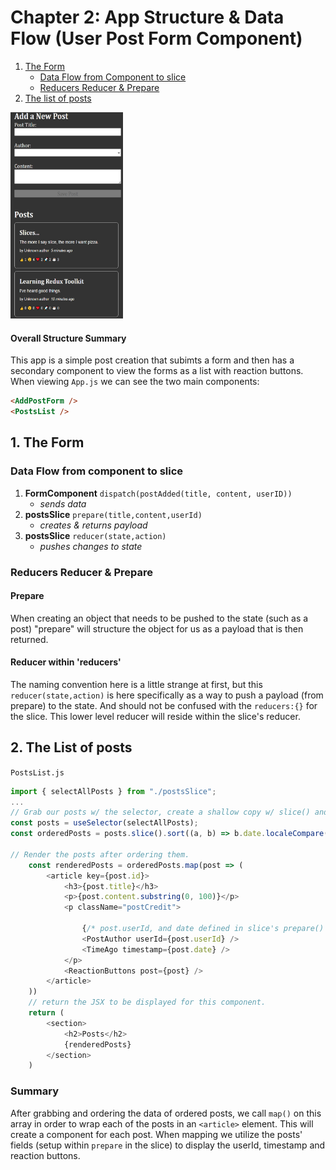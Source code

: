 # Chapter 2: App Structure & Data Flow (User Post Form Component)

1. [The Form](#form)
    - [Data Flow from Component to slice](#flow)
    - [Reducers Reducer & Prepare](#rrp)
1. [The list of posts](#list)

<img src = 'https://github.com/TarikVu/imgs/blob/main/Redux-Intro/redux-ch2.PNG' width= 180 height = 330/> 

#### Overall Structure Summary
This app is a simple post creation that subimts a form and then has a secondary component to view 
the forms as a list with reaction buttons.<br>
When viewing `App.js` we can see the two main components:
```html
<AddPostForm />
<PostsList />
```
## <a name = "form"></a> 1. The Form

### <a name = "flow"></a> Data Flow from component to slice

1. **FormComponent** `dispatch(postAdded(title, content, userID))`
    - _sends data_<br>
2. **postsSlice** `prepare(title,content,userId)`
    - _creates & returns payload_<br>
3. **postsSlice** `reducer(state,action)`
    - _pushes changes to state_<br>

### <a name="rrp"></a>  Reducers Reducer & Prepare

#### Prepare
When creating an object that needs to be pushed to the state (such as a post) "prepare" will structure the object for us as a payload that is then returned.

#### Reducer within 'reducers'
The naming convention here is a little strange at first, but this `reducer(state,action)` is here specifically as a way to push a payload (from prepare) to the state. And should not be confused with the `reducers:{}` for the slice.  This lower level reducer will reside within the slice's reducer. 

## <a name = "list"></a> 2. The List of posts
`PostsList.js`<br>

```javascript
import { selectAllPosts } from "./postsSlice";
...
// Grab our posts w/ the selector, create a shallow copy w/ slice() and then order the posts.
const posts = useSelector(selectAllPosts);
const orderedPosts = posts.slice().sort((a, b) => b.date.localeCompare(a.date));

// Render the posts after ordering them.
    const renderedPosts = orderedPosts.map(post => (
        <article key={post.id}>
            <h3>{post.title}</h3>
            <p>{post.content.substring(0, 100)}</p>
            <p className="postCredit">

                {/* post.userId, and date defined in slice's prepare()  */}
                <PostAuthor userId={post.userId} />
                <TimeAgo timestamp={post.date} />
            </p>
            <ReactionButtons post={post} />
        </article>
    ))
    // return the JSX to be displayed for this component.
    return (
        <section>
            <h2>Posts</h2>
            {renderedPosts}
        </section>
    )
```
### Summary
After grabbing and ordering the data of ordered posts, we call `map()` on this array in order to wrap each of the posts in an `<article>` element. This will create a component for each post.  When mapping we utilize the posts' fields (setup within `prepare` in the slice) to display the userId, timestamp and reaction buttons.  